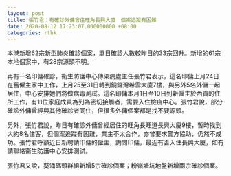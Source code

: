 ```yaml
---
layout: post
title: 張竹君：有確診外傭曾住旺角長興大廈　個案追蹤有困難
date: 2020-08-12 17:23:07.000000000 +08:00
categories: rthk
---
```


本港新增62宗新型肺炎確診個案，單日確診人數較昨日的33宗回升。新增的61宗本地個案中，有28宗源頭不明。

再有一名印傭確診，衞生防護中心傳染病處主任張竹君表示，這名印傭上月24日在舊僱主家中工作，上月25至31日轉到銅鑼灣希雲大廈7樓，與另外5名外傭一起居住，中心安排她們將做病毒測試。這名印傭本月1日至10日到新僱主於西貢的住所工作，有11位家庭成員為列為密切接觸者，需要入住檢疫中心。張竹君說，部分確診外傭曾經與其他確診者同住，但很多外傭個案都是找不要源頭。

另外，張竹君說，昨日有確診外傭曾經居住的旺角長旺道長興大廈9樓，暫時找到大約8名住客，但個案追蹤有困難，業主不太合作，亦曾要求警方協助，仍然不成功。張竹君呼籲近日新聘請印傭的僱主，詢問印傭，最近有否入住長興大廈，如有請聯絡衞生防護中心安排測試。

張竹君又說，葵涌碼頭群組新增5宗確診個案；粉嶺塘坑地盤新增兩宗確診個案。

